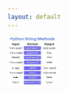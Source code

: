 ```yaml
---
layout: default
---
```


<img src="/assets/images/Python-String-Methods.png" alt="Python String Methods" style="height: 100px; width:100px;"/>

